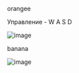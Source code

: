 

orangee

Управление - W A S D

![image](https://github.com/olejaaaaaaaa/Rust/assets/162372805/1312b160-51ed-485c-bdef-e1c25e48d660)

banana

![image](https://github.com/olejaaaaaaaa/Rust/assets/162372805/1f8e1588-00ba-4dbd-bf8a-651915e74eeb)




